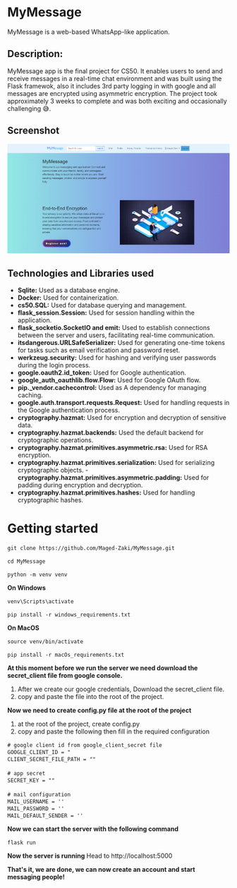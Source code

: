 # MyMessage
MyMessage is a web-based WhatsApp-like application.
## Description:
MyMessage app is the final project for CS50. It enables users to send and receive messages in a real-time chat environment and was built using the Flask framewok, also it includes 3rd party logging in with google and all messages are encrypted using asymmetric encryption. The project took approximately 3 weeks to complete and was both exciting and occasionally challenging 😅.
## Screenshot
![](https://github.com/Maged-Zaki/MyMessage/blob/main/static/images/GitHubImage.PNG)

## Technologies and Libraries used
- **Sqlite:** Used as a database engine.
- **Docker:** Used for containerization.
- **cs50.SQL:** Used for database querying and management.
- **flask_session.Session:** Used for session handling within the application.
- **flask_socketio.SocketIO and emit:** Used to establish connections between the server and users, facilitating real-time communication.
- **itsdangerous.URLSafeSerializer:** Used for generating one-time tokens for tasks such as email verification and password reset.
- **werkzeug.security:** Used for hashing and verifying user passwords during the login process.
- **google.oauth2.id_token:** Used for Google authentication.
- **google_auth_oauthlib.flow.Flow:** Used for Google OAuth flow.
- **pip._vendor.cachecontrol:** Used as A dependency for managing caching.
- **google.auth.transport.requests.Request:** Used for handling requests in the Google authentication process.
- **cryptography.hazmat:** Used for encryption and decryption of sensitive data.
- **cryptography.hazmat.backends:** Used the default backend for cryptographic operations.
- **cryptography.hazmat.primitives.asymmetric.rsa:** Used for RSA encryption.
- **cryptography.hazmat.primitives.serialization:** Used for serializing cryptographic objects.
-**cryptography.hazmat.primitives.asymmetric.padding:** Used for padding during encryption and decryption.
- **cryptography.hazmat.primitives.hashes:** Used for handling cryptographic hashes.

# Getting started
```
git clone https://github.com/Maged-Zaki/MyMessage.git
```

```
cd MyMessage

```

```
python -m venv venv

```
**On Windows**
```
venv\Scripts\activate

```
```
pip install -r windows_requirements.txt

```
**On MacOS**
```
source venv/bin/activate

```
```
pip install -r macOs_requirements.txt
```

**At this moment before we run the server we need download the secret_client file from google console.**
1. After we create our google credentials, Download the secret_client file.
2. copy and paste the file into the root of the project.

**Now we need to create config.py file at the root of the project**
1. at the root of the project, create config.py
2. copy and paste the following then fill in the required configuration

```
# google client id from google_client_secret file
GOOGLE_CLIENT_ID = " 
CLIENT_SECRET_FILE_PATH = ""

# app secret
SECRET_KEY = "" 

# mail configuration
MAIL_USERNAME = ''
MAIL_PASSWORD = ''
MAIL_DEFAULT_SENDER = ''

```

**Now we can start the server with the following command**

```
flask run
```

**Now the server is running**
Head to http://localhost:5000

**That's it, we are done, we can now create an account and start messaging people!**



